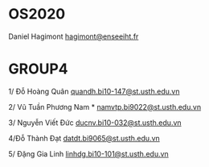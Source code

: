 # OS2020

Daniel Hagimont
hagimont@enseeiht.fr

# GROUP4

1/ Đỗ Hoàng Quân
quandh.bi10-147@st.usth.edu.vn

2/ Vũ Tuần Phương Nam *
namvtp.bi9022@st.usth.edu.vn

3/ Nguyễn Viết Đức
ducnv.bi10-032@st.usth.edu.vn

4/Đỗ Thành Đạt
datdt.bi9065@st.usth.edu.vn

5/ Đặng Gia Linh
linhdg.bi10-101@st.usth.edu.vn
